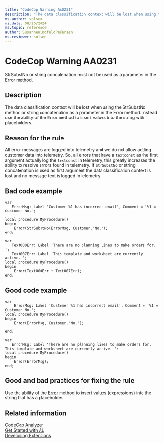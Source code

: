 ```yaml
---
title: "CodeCop Warning AA0231"
description: "The data classification context will be lost when using the StrSubstNo method or string concatenation as a parameter in the Error method."
ms.author: solsen
ms.date: 08/26/2024
ms.topic: reference
author: SusanneWindfeldPedersen
ms.reviewer: solsen
---
```

[//]: # (START>DO_NOT_EDIT)
[//]: # (IMPORTANT:Do not edit any of the content between here and the END>DO_NOT_EDIT.)
[//]: # (Any modifications should be made in the .xml files in the ModernDev repo.)
# CodeCop Warning AA0231
StrSubstNo or string concatenation must not be used as a parameter in the Error method.

## Description
The data classification context will be lost when using the StrSubstNo method or string concatenation as a parameter in the Error method. Instead use the ability of the Error method to insert values into the string with placeholders.

[//]: # (IMPORTANT: END>DO_NOT_EDIT)

## Reason for the rule
All error messages are logged into telemetry and we do not allow adding customer data into telemetry. So, all errors that have a `textconst` as the first argument actually log the `textconst` in telemetry, this greatly increases the ability to resolve errors found in telemetry. If `StrSubstNo` or string concatenation is used as first argument the data classification context is lost and no message text is logged in telemetry.
 
## Bad code example

```AL
var 
   ErrorMsg: Label 'Customer %1 has incorrect email', Comment = '%1 = Customer No.';

local procedure MyProcedure()
begin
    Error(StrSubstNo(ErrorMsg, Customer."No.");
end;
```

```AL
var
   Text000Err: Label 'There are no planning lines to make orders for. ';
   Text007Err: Label 'This template and worksheet are currently active. ';
local procedure MyProcedure()
begin
    Error(Text000Err + Text007Err);
end;
```

## Good code example

```AL
var 
    ErrorMsg: Label 'Customer %1 has incorrect email', Comment = '%1 = Customer No.';
local procedure MyProcedure()
begin
    Error(ErrorMsg, Customer."No.");

end;
```

```AL
var
   ErrorMsg: Label 'There are no planning lines to make orders for. This template and worksheet are currently active. ';
local procedure MyProcedure()
begin
    Error(ErrorMsg);
end;
```

## Good and bad practices for fixing the rule

Use the ability of the [Error](../methods-auto/dialog/dialog-error-errorinfo-method.md) method to insert values (expressions) into the string that has a placeholder.

## Related information  
[CodeCop Analyzer](codecop.md)  
[Get Started with AL](../devenv-get-started.md)  
[Developing Extensions](../devenv-dev-overview.md)  

